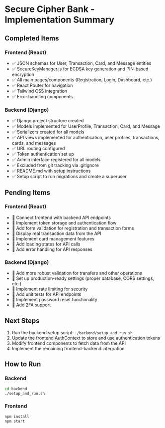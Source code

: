 # Secure Cipher Bank - Implementation Summary

## Completed Items

### Frontend (React)
- ✅ JSON schemas for User, Transaction, Card, and Message entities
- ✅ SecureKeyManager.js for ECDSA key generation and PIN-based encryption
- ✅ All main pages/components (Registration, Login, Dashboard, etc.)
- ✅ React Router for navigation
- ✅ Tailwind CSS integration
- ✅ Error handling components

### Backend (Django)
- ✅ Django project structure created
- ✅ Models implemented for UserProfile, Transaction, Card, and Message
- ✅ Serializers created for all models
- ✅ API views implemented for authentication, user profiles, transactions, cards, and messages
- ✅ URL routing configured
- ✅ Token authentication set up
- ✅ Admin interface registered for all models
- ✅ Excluded from git tracking via .gitignore
- ✅ README.md with setup instructions
- ✅ Setup script to run migrations and create a superuser

## Pending Items

### Frontend (React)
- 🔲 Connect frontend with backend API endpoints
- 🔲 Implement token storage and authentication flow
- 🔲 Add form validation for registration and transaction forms
- 🔲 Display real transaction data from the API
- 🔲 Implement card management features
- 🔲 Add loading states for API calls
- 🔲 Add error handling for API responses

### Backend (Django)
- 🔲 Add more robust validation for transfers and other operations
- 🔲 Set up production-ready settings (proper database, CORS settings, etc.)
- 🔲 Implement rate limiting for security
- 🔲 Add unit tests for API endpoints
- 🔲 Implement password reset functionality
- 🔲 Add 2FA support

## Next Steps
1. Run the backend setup script: `./backend/setup_and_run.sh`
2. Update the frontend AuthContext to store and use authentication tokens
3. Modify frontend components to fetch data from the API
4. Implement the remaining frontend-backend integration

## How to Run

### Backend
```bash
cd backend
./setup_and_run.sh
```

### Frontend
```bash
npm install
npm start
```
